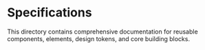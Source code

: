 # Specifications

This directory contains comprehensive documentation for reusable components, elements, design tokens, and core building blocks.
